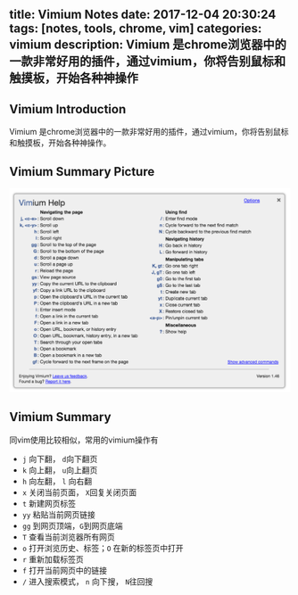 title: Vimium Notes
date: 2017-12-04 20:30:24
tags: [notes, tools, chrome, vim]
categories: vimium
description: Vimium 是chrome浏览器中的一款非常好用的插件，通过vimium，你将告别鼠标和触摸板，开始各种神操作 
---

## Vimium Introduction
Vimium 是chrome浏览器中的一款非常好用的插件，通过vimium，你将告别鼠标和触摸板，开始各种神操作。

## Vimium Summary Picture

![Vimium Summary](../img/vimium.png)

## Vimium Summary 

同vim使用比较相似，常用的vimium操作有

- `j` 向下翻， `d`向下翻页
- `k` 向上翻， `u`向上翻页
- `h` 向左翻， `l` 向右翻
- `x` 关闭当前页面， `X`回复关闭页面
- `t` 新建网页标签
- `yy` 粘贴当前网页链接
- `gg` 到网页顶端，`G`到网页底端
- `T` 查看当前浏览器所有网页
- `o` 打开浏览历史、标签；`O` 在新的标签页中打开
- `r` 重新加载标签页
- `f` 打开当前网页中的链接
- `/` 进入搜索模式， `n` 向下搜， `N`往回搜